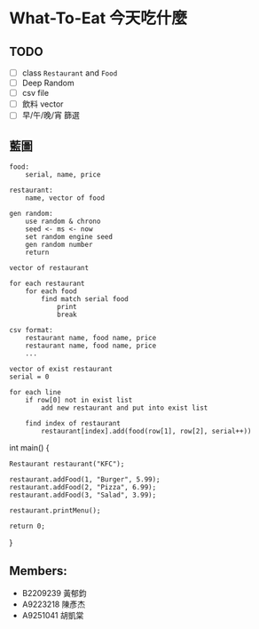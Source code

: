 # What-To-Eat 今天吃什麼

## TODO
- [ ] class `Restaurant` and `Food`
- [ ] Deep Random
- [ ] csv file
- [ ] 飲料 vector
- [ ] 早/午/晚/宵 篩選

## 藍圖
```
food:
    serial, name, price

restaurant:
    name, vector of food

gen random:
    use random & chrono
    seed <- ms <- now
    set random engine seed
    gen random number
    return

vector of restaurant

for each restaurant
    for each food
        find match serial food
            print
            break
```

```
csv format:
    restaurant name, food name, price
    restaurant name, food name, price
    ...

vector of exist restaurant
serial = 0

for each line
    if row[0] not in exist list
        add new restaurant and put into exist list

    find index of restaurant
        restaurant[index].add(food(row[1], row[2], serial++))
```
int main() {

    Restaurant restaurant("KFC");

    restaurant.addFood(1, "Burger", 5.99);
    restaurant.addFood(2, "Pizza", 6.99);
    restaurant.addFood(3, "Salad", 3.99);

    restaurant.printMenu();

    return 0;
}

## Members:
- B2209239 黃郁鈞
- A9223218 陳彥杰
- A9251041 胡凱棠
